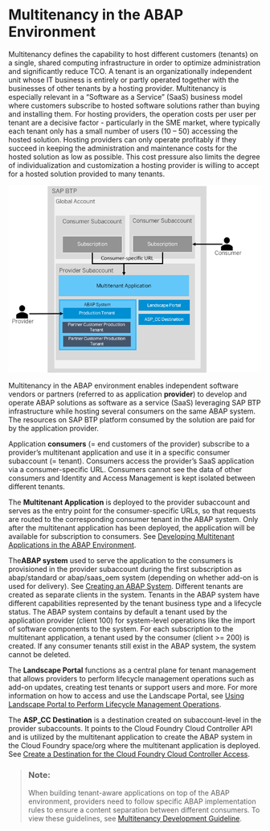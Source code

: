 <!-- loio633cc61560734a8fb8dba64b4dd904a9 -->

# Multitenancy in the ABAP Environment



Multitenancy defines the capability to host different customers \(tenants\) on a single, shared computing infrastructure in order to optimize administration and significantly reduce TCO. A tenant is an organizationally independent unit whose IT business is entirely or partly operated together with the businesses of other tenants by a hosting provider. Multitenancy is especially relevant in a “Software as a Service” \(SaaS\) business model where customers subscribe to hosted software solutions rather than buying and installing them. For hosting providers, the operation costs per user per tenant are a decisive factor - particularly in the SME market, where typically each tenant only has a small number of users \(10 – 50\) accessing the hosted solution. Hosting providers can only operate profitably if they succeed in keeping the administration and maintenance costs for the hosted solution as low as possible. This cost pressure also limits the degree of individualization and customization a hosting provider is willing to accept for a hosted solution provided to many tenants.

![](images/Multitenancy_79b2cfa.png)

Multitenancy in the ABAP environment enables independent software vendors or partners \(referred to as application **provider**\) to develop and operate ABAP solutions as software as a service \(SaaS\) leveraging SAP BTP infrastructure while hosting several consumers on the same ABAP system. The resources on SAP BTP platform consumed by the solution are paid for by the application provider.

Application **consumers** \(= end customers of the provider\) subscribe to a provider’s multitenant application and use it in a specific consumer subaccount \(= tenant\). Consumers access the provider’s SaaS application via a consumer-specific URL. Consumers cannot see the data of other consumers and Identity and Access Management is kept isolated between different tenants.

The **Multitenant Application** is deployed to the provider subaccount and serves as the entry point for the consumer-specific URLs, so that requests are routed to the corresponding consumer tenant in the ABAP system. Only after the multitenant application has been deployed, the application will be available for subscription to consumers. See [Developing Multitenant Applications in the ABAP Environment](developing-multitenant-applications-in-the-abap-environment-195031f.md).

The**ABAP system** used to serve the application to the consumers is provisioned in the provider subaccount during the first subscription as abap/standard or abap/saas\_oem system \(depending on whether add-on is used for delivery\). See [Creating an ABAP System](../20-getting-started/creating-an-abap-system-50b32f1.md). Different tenants are created as separate clients in the system. Tenants in the ABAP system have different capabilities represented by the tenant business type and a lifecycle status. The ABAP system contains by default a tenant used by the application provider \(client 100\) for system-level operations like the import of software components to the system. For each subscription to the multitenant application, a tenant used by the consumer \(client \>= 200\) is created. If any consumer tenants still exist in the ABAP system, the system cannot be deleted.

The **Landscape Portal** functions as a central plane for tenant management that allows providers to perform lifecycle management operations such as add-on updates, creating test tenants or support users and more. For more information on how to access and use the Landscape Portal, see [Using Landscape Portal to Perform Lifecycle Management Operations](using-landscape-portal-to-perform-lifecycle-management-operations-5eb70fb.md).

The **ASP\_CC Destination** is a destination created on subaccount-level in the provider subaccounts. It points to the Cloud Foundry Cloud Controller API and is utilized by the multitenant application to create the ABAP system in the Cloud Foundry space/org where the multitenant application is deployed. See [Create a Destination for the Cloud Foundry Cloud Controller Access](create-a-destination-for-the-cloud-foundry-cloud-controller-access-35b5acb.md).

> ### Note:  
> When building tenant-aware applications on top of the ABAP environment, providers need to follow specific ABAP implementation rules to ensure a content separation between different consumers. To view these guidelines, see [Multitenancy Development Guideline](multitenancy-development-guideline-9d994c8.md).

